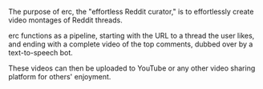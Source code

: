 The purpose of erc, the "effortless Reddit curator," is to effortlessly create video montages of Reddit threads.

erc functions as a pipeline, starting with the URL to a thread the user likes, and ending with a complete video of the top comments, dubbed over by a text-to-speech bot.

These videos can then be uploaded to YouTube or any other video sharing platform for others' enjoyment.
